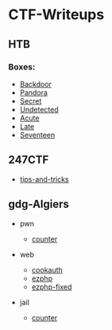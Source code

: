 # CTF-Writeups

## HTB
### Boxes:
- [Backdoor](/HTB/Machines/backdoor/Backdoor.md)
- [Pandora](/HTB/Machines/pandora/pandora.md)
- [Secret](/HTB/Machines/secret/Secret.md)
- [Undetected](/HTB/Machines/undetected/undetected.md)
- [Acute](/HTB/Machines/acute/Acute.md)
- [Late](/HTB/Machines/late/late.md)
- [Seventeen](/HTB/Machines/seventeen/seventeen.md)

## 247CTF

- [tips-and-tricks](/247ctf/tips-and-tricks/tips-and-tricks.md)


## gdg-Algiers

- pwn
    * [counter](./GDG-Algiers-2022/pwn/counter/counter.md)
- web
    * [cookauth](./GDG-Algiers-2022/web/cookauth/cookauth.md)
    * [ezphp](./GDG-Algiers-2022/web/ezphp/ezphp.md)
    * [ezphp-fixed](./GDG-Algiers-2022/web/ezphp-fixed/ezphp-fixed.md)

- jail
    * [counter](./GDG-Algiers-2022/pwn/counter/counter.md)